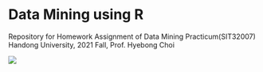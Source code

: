 # Data Mining using R
Repository for Homework Assignment of Data Mining Practicum(SIT32007)
Handong University, 2021 Fall, Prof. Hyebong Choi

<img src="https://img.shields.io/badge/R-green?style=flat&logo=R&logoColor=276DC3"/>
